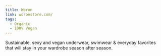 ```yaml
---
title: Woron
link: woronstore.com/
tags:
  - Organic
  - 100% Vegan
---
```

Sustainable, sexy and vegan underwear, swimwear & everyday favorites that will stay in your wardrobe season after season.